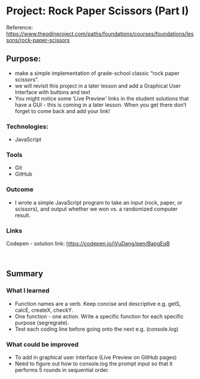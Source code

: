 # Project: Rock Paper Scissors (Part I)
Reference: https://www.theodinproject.com/paths/foundations/courses/foundations/lessons/rock-paper-scissors

## Purpose: 
* make a simple implementation of grade-school classic “rock paper scissors”. 
* we will revisit this project in a later lesson and add a Graphical User Interface with buttons and text
* You might notice some ‘Live Preview’ links in the student solutions that have a GUI - this is coming in a later lesson. When you get there don’t forget to come back and add your link!


### Technologies: 
* JavaScript


### Tools
* Git
* GitHub


### Outcome
* I wrote a simple JavaScript program to take an input (rock, paper, or scissors), and output whether we won vs. a randomized computer result. 


### Links 
Codepen - solution link:
https://codepen.io/iVuDang/pen/BapgEqB

<br />

## Summary

### What I learned
* Function names are a verb. Keep concise and descriptive e.g. getS, calcE, createX, checkY. 
* One function - one action. Write a specific function for each specific purpose (segregrate). 
* Test each coding line before going onto the next e.g. (console.log)


### What could be improved
* To add in graphical user interface (Live Preview on GitHub pages)
* Need to figure out how to console.log the prompt input so that it performs 5 rounds in sequential order. 


